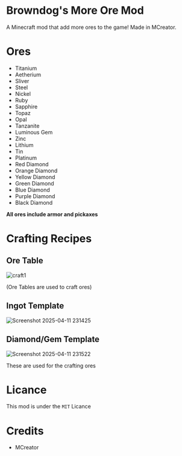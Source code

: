 # Browndog's More Ore Mod
A Minecraft mod that add more ores to the game! Made in MCreator.
# Ores

- Titanium
- Aetherium
- Sliver
- Steel
- Nickel
- Ruby
- Sapphire
- Topaz
- Opal
- Tanzanite
- Luminous Gem
- Zinc
- Lithium
- Tin
- Platinum
- Red Diamond
- Orange Diamond
- Yellow Diamond
- Green Diamond
- Blue Diamond
- Purple Diamond
- Black Diamond

**All ores include armor and pickaxes**

# Crafting Recipes
## Ore Table

![craft1](https://github.com/user-attachments/assets/85f89eed-63bd-4905-8467-0f455b490963)

(Ore Tables are used to craft ores)

## Ingot Template

![Screenshot 2025-04-11 231425](https://github.com/user-attachments/assets/045747dd-f856-4777-8253-b375eeaa672b)

## Diamond/Gem Template

![Screenshot 2025-04-11 231522](https://github.com/user-attachments/assets/7e1ae4cf-6d6d-4951-9715-85702f31bba0)

These are used for the crafting ores

# Licance
This mod is under the  ``MIT`` Licance

# Credits

- MCreator

